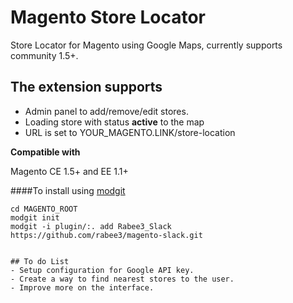 # Magento Store Locator
Store Locator for Magento using Google Maps, currently supports community 1.5+.

## The extension supports
- Admin panel to add/remove/edit stores.
- Loading store with status **active** to the map
- URL is set to YOUR_MAGENTO.LINK/store-location

**Compatible with**

Magento CE 1.5+ and EE 1.1+

####To install using [modgit](https://github.com/jreinke/modgit)

```
cd MAGENTO_ROOT
modgit init
modgit -i plugin/:. add Rabee3_Slack https://github.com/rabee3/magento-slack.git


## To do List
- Setup configuration for Google API key.
- Create a way to find nearest stores to the user.
- Improve more on the interface.


